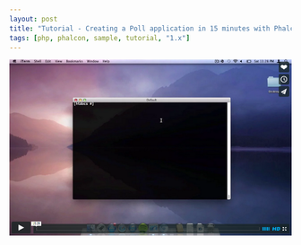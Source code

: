 ```yaml
---
layout: post
title: "Tutorial - Creating a Poll application in 15 minutes with Phalcon"
tags: [php, phalcon, sample, tutorial, "1.x"]
---
```

[![Create a Poll Application in 15 minutes](/assets/files/2013-03-31-poll-application.png)](https://vimeo.com/63022489 "Create a Poll Application in 15 minutes - Click to Watch!")


<!--more-->

